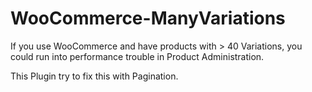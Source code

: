 WooCommerce-ManyVariations
==========================

If you use WooCommerce and have products with > 40 Variations, 
you could run into performance trouble in Product Administration.

This Plugin try to fix this with Pagination.
